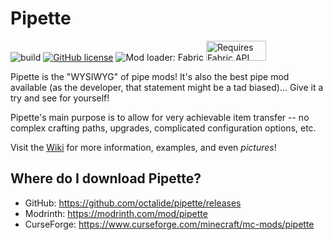 # Pipette

![build](https://github.com/octalide/pipette/workflows/build/badge.svg?branch=master)
[![GitHub license](https://img.shields.io/github/license/octalide/pipette)](https://github.com/octalide/pipette/blob/master/LICENSE)
![Mod loader: Fabric](https://img.shields.io/badge/modloader-Fabric-1976d2)
<a href="https://www.curseforge.com/minecraft/mc-mods/fabric-api" title="Fabric API CurseForge"><img src="https://i.imgur.com/Ol1Tcf8.png" alt="Requires Fabric API" width="96" height="32"></a>

Pipette is the "WYSIWYG" of pipe mods!
It's also the best pipe mod available (as the developer, that statement might be a tad biased)... Give it a try and see for yourself!

Pipette's main purpose is to allow for very achievable item transfer -- no complex crafting paths, upgrades, complicated configuration options, etc.

Visit the [Wiki](https://github.com/octalide/pipette/wiki) for more information, examples, and even *pictures*!

## Where do I download Pipette?

- GitHub: https://github.com/octalide/pipette/releases
- Modrinth: https://modrinth.com/mod/pipette
- CurseForge: https://www.curseforge.com/minecraft/mc-mods/pipette
